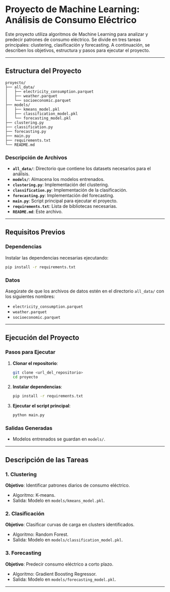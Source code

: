 # Proyecto de Machine Learning: Análisis de Consumo Eléctrico

Este proyecto utiliza algoritmos de Machine Learning para analizar y predecir patrones de consumo eléctrico. Se divide en tres tareas principales: clustering, clasificación y forecasting. A continuación, se describen los objetivos, estructura y pasos para ejecutar el proyecto.

---

## Estructura del Proyecto

```
proyecto/
├── all_data/
│   ├── electricity_consumption.parquet
│   ├── weather.parquet
│   └── socioeconomic.parquet
├── models/
│   ├── kmeans_model.pkl
│   ├── classification_model.pkl
│   └── forecasting_model.pkl
├── clustering.py
├── classification.py
├── forecasting.py
├── main.py
├── requirements.txt
└── README.md
```

### Descripción de Archivos
- **`all_data/`**: Directorio que contiene los datasets necesarios para el análisis.
- **`models/`**: Almacena los modelos entrenados.
- **`clustering.py`**: Implementación del clustering.
- **`classification.py`**: Implementación de la clasificación.
- **`forecasting.py`**: Implementación del forecasting.
- **`main.py`**: Script principal para ejecutar el proyecto.
- **`requirements.txt`**: Lista de bibliotecas necesarias.
- **`README.md`**: Este archivo.

---

## Requisitos Previos

### Dependencias
Instalar las dependencias necesarias ejecutando:
```bash
pip install -r requirements.txt
```

### Datos
Asegúrate de que los archivos de datos estén en el directorio `all_data/` con los siguientes nombres:
- `electricity_consumption.parquet`
- `weather.parquet`
- `socioeconomic.parquet`

---

## Ejecución del Proyecto

### Pasos para Ejecutar
1. **Clonar el repositorio**:
   ```bash
   git clone <url_del_repositorio>
   cd proyecto
   ```
2. **Instalar dependencias**:
   ```bash
   pip install -r requirements.txt
   ```
3. **Ejecutar el script principal**:
   ```bash
   python main.py
   ```

### Salidas Generadas
- Modelos entrenados se guardan en `models/`.

---

## Descripción de las Tareas

### 1. Clustering
**Objetivo**: Identificar patrones diarios de consumo eléctrico.
- Algoritmo: K-means.
- Salida: Modelo en `models/kmeans_model.pkl`.

### 2. Clasificación
**Objetivo**: Clasificar curvas de carga en clusters identificados.
- Algoritmo: Random Forest.
- Salida: Modelo en `models/classification_model.pkl`.

### 3. Forecasting
**Objetivo**: Predecir consumo eléctrico a corto plazo.
- Algoritmo: Gradient Boosting Regressor.
- Salida: Modelo en `models/forecasting_model.pkl`.

---


